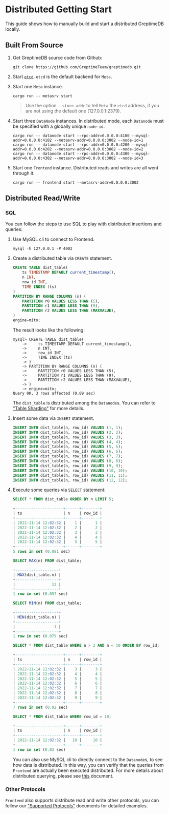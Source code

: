 # Distributed Getting Start

This guide shows how to manually build and start a distributed GreptimeDB locally.

## Built From Source

1. Get GreptimeDB source code from Github:

    ```shell
    git clone https://github.com/GreptimeTeam/greptimedb.git
    ```

2. Start [`etcd`](https://etcd.io/docs/v3.5/quickstart/). `etcd` is the default backend for `Meta`.

3. Start one `Meta` instance.

    ```shell
    cargo run -- metasrv start
    ```

    > Use the option `--store-addr` to tell `Meta` the `etcd` address, if you are not using the default one (127.0.0.1:2379).

4. Start three `DataNode` instances. In distributed mode, each `Datanode` must be specified with a globally unique `node-id`.

    ```shell
    cargo run -- datanode start --rpc-addr=0.0.0.0:4100 --mysql-addr=0.0.0.0:4102 --metasrv-addr=0.0.0.0:3002 --node-id=1 
    cargo run -- datanode start --rpc-addr=0.0.0.0:4200 --mysql-addr=0.0.0.0:4202 --metasrv-addr=0.0.0.0:3002 --node-id=2
    cargo run -- datanode start --rpc-addr=0.0.0.0:4300 --mysql-addr=0.0.0.0:4302 --metasrv-addr=0.0.0.0:3002 --node-id=3
    ```

5. Start one `Frontend` instance. Distributed reads and writes are all went through it.

    ```shell
    cargo run -- frontend start --metasrv-addr=0.0.0.0:3002
    ```

## Distributed Read/Write

### SQL

You can follow the steps to use SQL to play with distributed insertions and queries:

1. Use MySQL cli to connect to Frontend.

    ```shell
    mysql -h 127.0.0.1 -P 4002
    ```

2. Create a distributed table via `CREATE` statement.

    ```SQL
    CREATE TABLE dist_table(
        ts TIMESTAMP DEFAULT current_timestamp(),
        n INT,
        row_id INT,
        TIME INDEX (ts)
    )
    PARTITION BY RANGE COLUMNS (n) (
        PARTITION r0 VALUES LESS THAN (5),
        PARTITION r1 VALUES LESS THAN (9),
        PARTITION r2 VALUES LESS THAN (MAXVALUE),
    )
    engine=mito;
    ```

    The result looks like the following:

    ```shell
    mysql> CREATE TABLE dist_table(
        ->     ts TIMESTAMP DEFAULT current_timestamp(),
        ->     n INT,
        ->     row_id INT,
        ->     TIME INDEX (ts)
        -> )
        -> PARTITION BY RANGE COLUMNS (n) (
        ->     PARTITION r0 VALUES LESS THAN (5),
        ->     PARTITION r1 VALUES LESS THAN (9),
        ->     PARTITION r2 VALUES LESS THAN (MAXVALUE),
        -> )
        -> engine=mito;
    Query OK, 3 rows affected (0.09 sec)
    ```
   
   The `dist_table` is distributed among the `Datanode`s. You can refer to ["Table Sharding"](https://docs.greptime.com/developer-guide/frontend/table-sharding) for more details.

3. Insert some data via `INSERT` statement.

    ```SQL
    INSERT INTO dist_table(n, row_id) VALUES (1, 1);
    INSERT INTO dist_table(n, row_id) VALUES (2, 2);
    INSERT INTO dist_table(n, row_id) VALUES (3, 3);
    INSERT INTO dist_table(n, row_id) VALUES (4, 4);
    INSERT INTO dist_table(n, row_id) VALUES (5, 5);
    INSERT INTO dist_table(n, row_id) VALUES (6, 6);
    INSERT INTO dist_table(n, row_id) VALUES (7, 7);
    INSERT INTO dist_table(n, row_id) VALUES (8, 8);
    INSERT INTO dist_table(n, row_id) VALUES (9, 9);
    INSERT INTO dist_table(n, row_id) VALUES (10, 10);
    INSERT INTO dist_table(n, row_id) VALUES (11, 11);
    INSERT INTO dist_table(n, row_id) VALUES (12, 12);
    ```

4. Execute some queries via `SELECT` statement:

    ```sql
    SELECT * FROM dist_table ORDER BY n LIMIT 5;
    ```

    ```sql
    +---------------------+------+--------+
    | ts                  | n    | row_id |
    +---------------------+------+--------+
    | 2022-11-14 12:02:32 |    1 |      1 |
    | 2022-11-14 12:02:32 |    2 |      2 |
    | 2022-11-14 12:02:32 |    3 |      3 |
    | 2022-11-14 12:02:32 |    4 |      4 |
    | 2022-11-14 12:02:32 |    5 |      5 |
    +---------------------+------+--------+
    5 rows in set (0.081 sec)
    ```

    ```sql
    SELECT MAX(n) FROM dist_table;
    ```

    ```sql
    +-------------------+
    | MAX(dist_table.n) |
    +-------------------+
    |                12 |
    +-------------------+
    1 row in set (0.057 sec)
    ```

    ```sql
    SELECT MIN(n) FROM dist_table;
    ```

    ```sql
    +-------------------+
    | MIN(dist_table.n) |
    +-------------------+
    |                 1 |
    +-------------------+
    1 row in set (0.079 sec)
    ```

    ```sql
    SELECT * FROM dist_table WHERE n > 2 AND n < 10 ORDER BY row_id;
    ```

    ```sql
    +---------------------+------+--------+
    | ts                  | n    | row_id |
    +---------------------+------+--------+
    | 2022-11-14 12:02:32 |    3 |      3 |
    | 2022-11-14 12:02:32 |    4 |      4 |
    | 2022-11-14 12:02:32 |    5 |      5 |
    | 2022-11-14 12:02:32 |    6 |      6 |
    | 2022-11-14 12:02:32 |    7 |      7 |
    | 2022-11-14 12:02:32 |    8 |      8 |
    | 2022-11-14 12:02:32 |    9 |      9 |
    +---------------------+------+--------+
    7 rows in set (0.02 sec)
    ```

    ```sql
    SELECT * FROM dist_table WHERE row_id = 10;
    ```

    ```sql
    +---------------------+------+--------+
    | ts                  | n    | row_id |
    +---------------------+------+--------+
    | 2022-11-14 12:02:32 |   10 |     10 |
    +---------------------+------+--------+
    1 row in set (0.03 sec)
    ```

    You can also use MySQL cli to directly connect to the `Datanode`s, to see how data is distributed. In this way, you can verify that the queries from `Frontend` are actually been executed distributed. For more details about distributed querying, please see [this](https://docs.greptime.com/developer-guide/frontend/distributed-querying) document.

### Other Protocols

`Frontend` also supports distribute read and write other protocols, you can follow our ["Supported Protocols"](https://docs.greptime.com/user-guide/supported-protocols/overview) documents for detailed examples.
